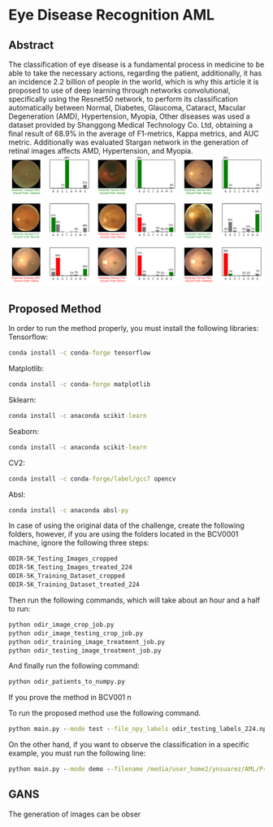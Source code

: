 # Eye Disease Recognition AML
## Abstract
The classification of eye disease is a fundamental process in medicine to be able to take the necessary actions, regarding the patient, additionally, it has an incidence 2.2 billion of people in the world, which is why this article it is proposed to use of deep learning through networks convolutional, specifically using the Resnet50 network, to perform its classification automatically between Normal, Diabetes, Glaucoma, Cataract, Macular Degeneration (AMD), Hypertension, Myopia, Other diseases was used a dataset provided by Shanggong Medical Technology Co. Ltd, obtaining a final result of 68.9\% in the average of F1-metrics, Kappa metrics, and AUC metric.   Additionally was evaluated Stargan network in the generation of retinal images affects AMD, Hypertension, and Myopia. 
![Results](OutputResults.png)
## Proposed Method
In order to run the method properly, you must install the following libraries:  
Tensorflow:
```cmd 
conda install -c conda-forge tensorflow 
```
Matplotlib:
```cmd 
conda install -c conda-forge matplotlib
```
Sklearn:
```cmd 
conda install -c anaconda scikit-learn
```
Seaborn:
```cmd 
conda install -c anaconda scikit-learn
```
CV2:
```cmd 
conda install -c conda-forge/label/gcc7 opencv
```
Absl:
```cmd 
conda install -c anaconda absl-py
```


In case of using the original data of the challenge, create the following folders, however, if you are using the folders located in the BCV0001 machine, ignore the following three steps: 
```cmd
ODIR-5K_Testing_Images_cropped
ODIR-5K_Testing_Images_treated_224
ODIR-5K_Training_Dataset_cropped
ODIR-5K_Training_Dataset_treated_224
```
Then run the following commands, which will take about an hour and a half to run:
```cmd
python odir_image_crop_job.py
python odir_image_testing_crop_job.py
python odir_training_image_treatment_job.py
python odir_testing_image_treatment_job.py
```
And finally run the following command:
```cmd
python odir_patients_to_numpy.py
```
If you prove the method in BCV001 n

To run the proposed method use the following command.
```cmd
python main.py --mode test --file_npy_labels odir_testing_labels_224.npy --file_npy odir_testing_224.npy --folder results
```
On the other hand, if you want to observe the classification in a specific example, you must run the following line:
```cmd
python main.py --mode demo --filename /media/user_home2/ynsuarez/AML/Proyecti/ODIR-5K/Testing_Images_treated_224/1000_left.jpg
```

## GANS

The generation of images can be obser
